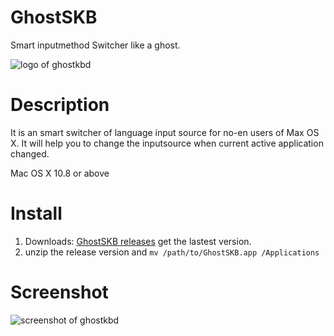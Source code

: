 # GhostSKB
Smart inputmethod Switcher like a ghost.

![logo of ghostkbd](https://github.com/dingmingxin/GhostSKB/blob/master/Resources/ghostkbd-256.png)

# Description

It is an smart switcher of language input source for no-en users of Max OS X. It will help you to change the inputsource when current active application changed.

Mac OS X 10.8 or above

# Install 

1. Downloads: [GhostSKB releases](https://github.com/dingmingxin/GhostSKB/releases) get the lastest version.
2. unzip the release version and `mv /path/to/GhostSKB.app /Applications`

# Screenshot

![screenshot of ghostkbd](https://github.com/dingmingxin/GhostSKB/blob/master/Resources/screenshot.png)
